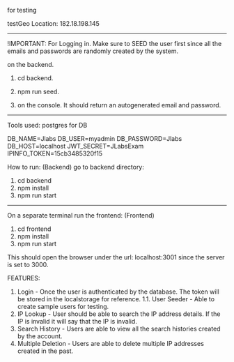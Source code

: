 for testing

testGeo Location: 182.18.198.145

---

!IMPORTANT: For Logging in. Make sure to SEED the user first since all the
emails and passwords are randomly created by the system.

on the backend.

1. cd backend.

2. npm run seed.

3. on the console. It should return an autogenerated email and password.

---

Tools used: postgres for DB

DB_NAME=Jlabs DB_USER=myadmin DB_PASSWORD=Jlabs DB_HOST=localhost
JWT_SECRET=JLabsExam IPINFO_TOKEN=15cb3485320f15

How to run: (Backend) go to backend directory:

1. cd backend
2. npm install
3. npm run start

---

On a separate terminal run the frontend: (Frontend)

1. cd frontend
2. npm install
3. npm run start

This should open the browser under the url: localhost:3001 since the server is
set to 3000.

FEATURES:

1. Login - Once the user is authenticated by the database. The token will be
   stored in the localstorage for reference. 1.1. User Seeder - Able to create
   sample users for testing.
2. IP Lookup - User should be able to search the IP address details. If the IP
   is invalid it will say that the IP is invalid.
3. Search History - Users are able to view all the search histories created by
   the account.
4. Multiple Deletion - Users are able to delete multiple IP addresses created in
   the past.
